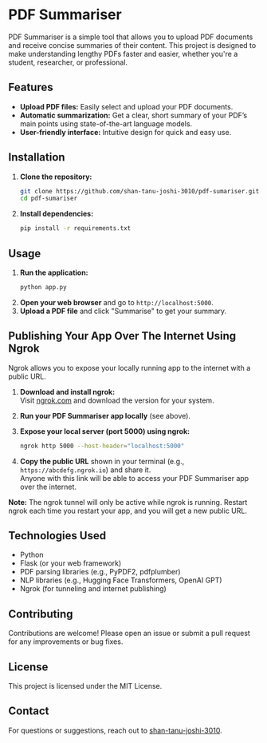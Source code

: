 # PDF Summariser

PDF Summariser is a simple tool that allows you to upload PDF documents and receive concise summaries of their content. This project is designed to make understanding lengthy PDFs faster and easier, whether you're a student, researcher, or professional.

## Features

- **Upload PDF files:** Easily select and upload your PDF documents.
- **Automatic summarization:** Get a clear, short summary of your PDF’s main points using state-of-the-art language models.
- **User-friendly interface:** Intuitive design for quick and easy use.

## Installation

1. **Clone the repository:**
   ```bash
   git clone https://github.com/shan-tanu-joshi-3010/pdf-sumariser.git
   cd pdf-sumariser
   ```

2. **Install dependencies:**
   ```bash
   pip install -r requirements.txt
   ```

## Usage

1. **Run the application:**
   ```bash
   python app.py
   ```
2. **Open your web browser** and go to `http://localhost:5000`.
3. **Upload a PDF file** and click "Summarise" to get your summary.

## Publishing Your App Over The Internet Using Ngrok

Ngrok allows you to expose your locally running app to the internet with a public URL.

1. **Download and install ngrok:**  
   Visit [ngrok.com](https://ngrok.com/download) and download the version for your system.

2. **Run your PDF Summariser app locally** (see above).

3. **Expose your local server (port 5000) using ngrok:**
   ```bash
   ngrok http 5000 --host-header="localhost:5000"
   ```

4. **Copy the public URL** shown in your terminal (e.g., `https://abcdefg.ngrok.io`) and share it.  
   Anyone with this link will be able to access your PDF Summariser app over the internet.

**Note:** The ngrok tunnel will only be active while ngrok is running. Restart ngrok each time you restart your app, and you will get a new public URL.

## Technologies Used

- Python
- Flask (or your web framework)
- PDF parsing libraries (e.g., PyPDF2, pdfplumber)
- NLP libraries (e.g., Hugging Face Transformers, OpenAI GPT)
- Ngrok (for tunneling and internet publishing)

## Contributing

Contributions are welcome! Please open an issue or submit a pull request for any improvements or bug fixes.

## License

This project is licensed under the MIT License.

## Contact

For questions or suggestions, reach out to [shan-tanu-joshi-3010](https://github.com/shan-tanu-joshi-3010).
